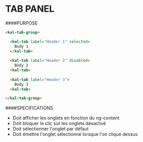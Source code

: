 # TAB PANEL

####PURPOSE

````html
<kal-tab-group>

  <kal-tab label="Header 1" selected>
    Body 1
  </kal-tab>
  
  <kal-tab label="Header 2" disabled>
    Body 2
  <kal-tab>
  
  <kal-tab label="Header 3">
    Body 3
  <kal-tab>

</kal-tab-group>
````

####SPECIFICATIONS

* Doit afficher les onglets en fonction du ng-content
* Doit bloquer le clic sur les onglets désactivé
* Doit sélectionner l'onglet par défaut
* Doit émettre l'onglet sélectionné lorsque l'on clique dessus
